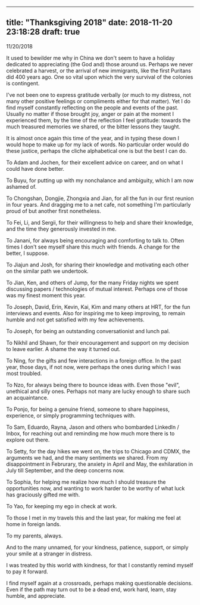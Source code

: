
---
title: "Thanksgiving 2018"
date: 2018-11-20 23:18:28
draft: true
---


11/20/2018


It used to bewilder me why in China we don't seem to have a holiday dedicated to appreciating (the God and) those around us.
Perhaps we never celebrated a harvest, or the arrival of new immigrants, like the first Puritans did 400 years ago.
One so vital upon which the very survival of the colonies is contingent.

I've not been one to express gratitude verbally (or much to my distress, not many other positive feelings or compliments either for that matter).
Yet I do find myself constantly reflecting on the people and events of the past.
Usually no matter if those brought joy, anger or pain at the moment I experienced them, by the time of the reflection I feel gratitude: towards the much treasured memories we shared, or the bitter lessons they taught.

It is almost once again this time of the year, and in typing these down I would hope to make up for my lack of words.
No particular order would do these justice, perhaps the cliche alphabetical one is but the best I can do.


To Adam and Jochen, for their excellent advice on career, and on what I could have done better.

To Buyu, for putting up with my nonchalance and ambiguity, which I am now ashamed of.

To Chongshan, Dongjie, Zhongxia and Jian, for all the fun in our first reunion in four years.
And dragging me to a net cafe, not something I'm particularly proud of but another first nonetheless.

To Fei, Li, and Sergii, for their willingness to help and share their knowledge, and the time they generously invested in me.

To Janani, for always being encouraging and comforting to talk to.
Often times I don't see myself share this much with friends.
A change for the better, I suppose.

To Jiajun and Josh, for sharing their knowledge and motivating each other on the similar path we undertook.

To Jian, Ken, and others of Jump, for the many Friday nights we spent discussing papers / technologies of mutual interest.
Perhaps one of those was my finest moment this year.

To Joseph, David, Erin, Kevin, Kai, Kim and many others at HRT, for the fun interviews and events.
Also for inspiring me to keep improving, to remain humble and not get satisfied with my few achievements.

To Joseph, for being an outstanding conversationist and lunch pal.

To Nikhil and Shawn, for their encouragement and support on my decision to leave earlier.
A shame the way it turned out.

To Ning, for the gifts and few interactions in a foreign office.
In the past year, those days, if not now, were perhaps the ones during which I was most troubled.

To Nzo, for always being there to bounce ideas with.
Even those "evil", unethical and silly ones.
Perhaps not many are lucky enough to share such an acquaintance.

To Ponjo, for being a genuine friend, someone to share happiness, experience, or simply programming techniques with.

To Sam, Eduardo, Rayna, Jason and others who bombarded LinkedIn / Inbox, for reaching out and reminding me how much more there is to explore out there.

To Setty, for the day hikes we went on, the trips to Chicago and CDMX, the arguments we had, and the many sentiments we shared.
From my disappointment in Februrary, the anxiety in April and May, the exhilaration in July till September, and the deep concerns now.

To Sophia, for helping me realize how much I should treasure the opportunities now, and wanting to work harder to be worthy of what luck has graciously gifted me with.

To Yao, for keeping my ego in check at work.

To those I met in my travels this and the last year, for making me feel at home in foreign lands.

To my parents, always.

And to the many unnamed, for your kindness, patience, support, or simply your smile at a stranger in distress.


I was treated by this world with kindness, for that I constantly remind myself to pay it forward.

I find myself again at a crossroads, perhaps making questionable decisions.
Even if the path may turn out to be a dead end, work hard, learn, stay humble, and appreciate.
